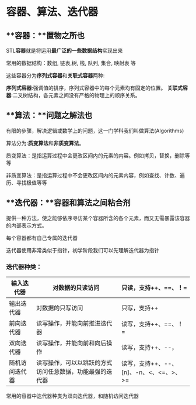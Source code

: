 # 容器、算法、迭代器

## **容器：**置物之所也

STL**容器**就是将运用**最广泛的一些数据结构**实现出来

常用的数据结构：数组, 链表,树, 栈, 队列, 集合, 映射表 等

这些容器分为**序列式容器**和**关联式容器**两种:

**序列式容器**:强调值的排序，序列式容器中的每个元素均有固定的位置。 **关联式容器**:二叉树结构，各元素之间没有严格的物理上的顺序关系。

## **算法：**问题之解法也

有限的步骤，解决逻辑或数学上的问题，这一门学科我们叫做算法(Algorithms)

算法分为:**质变算法**和**非质变算法**。

质变算法：是指运算过程中会更改区间内的元素的内容。例如拷贝，替换，删除等等

非质变算法：是指运算过程中不会更改区间内的元素内容，例如查找、计数、遍历、寻找极值等等

## **迭代器：**容器和算法之间粘合剂

提供一种方法，使之能够依序寻访某个容器所含的各个元素，而又无需暴露该容器的内部表示方式。

每个容器都有自己专属的迭代器

迭代器使用非常类似于指针，初学阶段我们可以先理解迭代器为指针

### 迭代器种类：

| 输入迭代器   | 对数据的只读访问                     | 只读，支持++、==、！=                |
| ------- | ---------------------------- | ---------------------------- |
| 输出迭代器   | 对数据的只写访问                     | 只写，支持++                      |
| 前向迭代器   | 读写操作，并能向前推进迭代器               | 读写，支持++、==、！=                |
| 双向迭代器   | 读写操作，并能向前和向后操作               | 读写，支持++、--，                  |
| 随机访问迭代器 | 读写操作，可以以跳跃的方式访问任意数据，功能最强的迭代器 | 读写，支持++、--、\[n]、-n、<、<=、>、>= |

常用的容器中迭代器种类为双向迭代器，和随机访问迭代器

